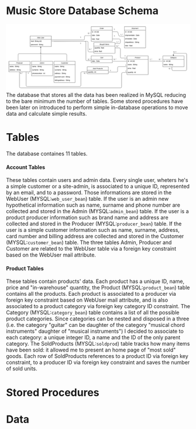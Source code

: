 # Music Store Database Schema
![...loading...](https://github.com/iambrunoromano/MusicStore/blob/main/MusicStore/db/MusicStoreUML.png?raw=true)
The database that stores all the data has been realized in MySQL reducing to the bare minimum the number of tables. Some stored procedures have been later on introduced to perform simple in-database operations to move data and calculate simple results. 

# Tables
The database containes 11 tables.
#### Account Tables
These tables contain users and admin data. Every single user, wheters he's a simple customer or a site-admin, is associated to a unique ID, represented by an email, and to a password. Those informations are stored in the WebUser (MYSQL:`web_user_bean`) table. If the user is an admin new hypothetical information such as name, surname and phone number are collected and stored in the Admin (MYSQL:`admin_bean`) table. If the user is a product producer information such as brand name and address are collected and stored in the Producer (MYSQL:`producer_bean`) table. If the user is a simple customer information such as name, surname, address, card number and billing address are collected and stored in the Customer (MYSQL:`customer_bean`) table. The three tables Admin, Producer and Customer are related to the WebUser table via a foreign key constraint based on the WebUser mail attribute. 
#### Product Tables
These tables contain products' data. Each product has a unique ID, name, price and "in-warehouse" quantity, the Product (MYSQL:`product_bean`) table contains all the products. Each product is associated to a producer via foreign key constraint based on WebUser mail attribute, and is also associated to a product category via foreign key category ID constraint. The Category (MYSQL:`category_bean`) table contains a list of all the possible product categories. Since categories can be nested and disposed in a three (i.e. the category "guitar" can be daughter of the category "musical chord instruments" daughter of "musical instruments") I decided to associate to each category: a unique integer ID, a name and the ID of the only parent category. The SoldProducts (MYSQL:`soldprod`) table tracks how many items have been sold: it allowed me to present an home page of "most sold" goods. Each row of SoldProducts references to a product ID via foreign key constraint, to a producer ID via foreign key constraint and saves the number of sold units. 
# Stored Procedures
# Data
